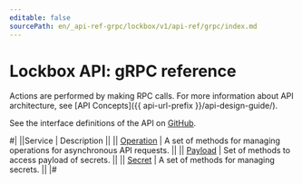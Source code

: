 ```yaml
---
editable: false
sourcePath: en/_api-ref-grpc/lockbox/v1/api-ref/grpc/index.md
---
```


# Lockbox API: gRPC reference

Actions are performed by making RPC calls. For more information about API architecture, see [API Concepts]({{ api-url-prefix }}/api-design-guide/).

See the interface definitions of the API on [GitHub](https://github.com/yandex-cloud/cloudapi).

#|
||Service | Description ||
|| [Operation](Operation/index.md) | A set of methods for managing operations for asynchronous API requests. ||
|| [Payload](Payload/index.md) | Set of methods to access payload of secrets. ||
|| [Secret](Secret/index.md) | A set of methods for managing secrets. ||
|#